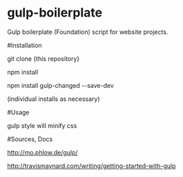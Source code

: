 # gulp-boilerplate
Gulp boilerplate (Foundation) script for website projects.


#Installation

  git clone {this repository}

  npm install

  npm install gulp-changed --save-dev

  (individual installs as necessary)


#Usage

gulp style
  will minify css



#Sources, Docs

http://mo.phlow.de/gulp/

http://travismaynard.com/writing/getting-started-with-gulp
